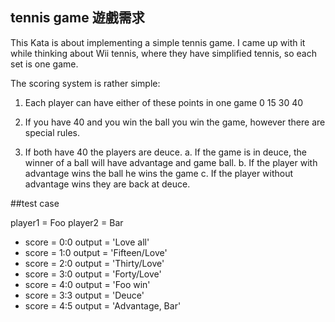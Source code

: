 ## tennis game 遊戲需求

This Kata is about implementing a simple tennis game. I came up with it while thinking about Wii tennis, where they have simplified tennis, so each set is one game.

The scoring system is rather simple:

1. Each player can have either of these points in one game 0 15 30 40

2. If you have 40 and you win the ball you win the game, however there are special rules.

3. If both have 40 the players are deuce. a. If the game is in deuce, the winner of a ball will have advantage and game ball. b. If the player with advantage wins the ball he wins the game c. If the player without advantage wins they are back at deuce.

##test case

 player1 = Foo
 player2 = Bar
 
 + score = 0:0 output = 'Love all'
 + score = 1:0 output = 'Fifteen/Love'
 + score = 2:0 output = 'Thirty/Love'
 + score = 3:0 output = 'Forty/Love'
 + score = 4:0 output = 'Foo win'
 + score = 3:3 output = 'Deuce'
 + score = 4:5 output = 'Advantage, Bar'
